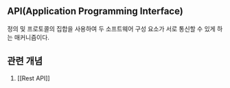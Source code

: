 ## API(Application Programming Interface)

정의 및 프로토콜의 집합을 사용하여 두 소프트웨어 구성 요소가 서로 통신할 수 있게 하는 매커니즘이다.

## 관련 개념
1. [[Rest API]]